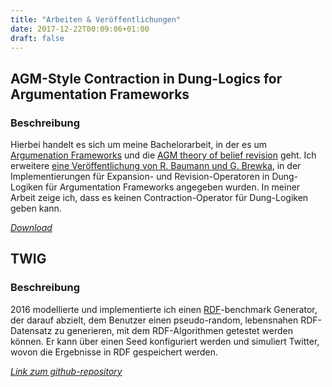 ```yaml
---
title: "Arbeiten & Veröffentlichungen"
date: 2017-12-22T00:09:06+01:00
draft: false
---
```


## AGM-Style Contraction in Dung-Logics for Argumentation Frameworks

### Beschreibung

Hierbei handelt es sich um meine Bachelorarbeit, in der es um [Argumenation Frameworks](https://en.wikipedia.org/wiki/Argumentation_framework) und die [AGM theory of belief revision](https://en.wikipedia.org/wiki/Belief_revision) geht.
Ich erweitere [eine Veröffentlichung von R. Baumann und G. Brewka](https://www.informatik.uni-leipzig.de/~baumann/papers/ijcaiBR.pdf), in der Implementierungen für Expansion- und Revision-Operatoren in Dung-Logiken für Argumentation Frameworks angegeben wurden.
In meiner Arbeit zeige ich, dass es keinen Contraction-Operator für Dung-Logiken geben kann.

[*Download*](/doc/agm_contraction_ba.pdf)

## TWIG

### Beschreibung

2016 modellierte und implementierte ich einen [RDF](https://de.wikipedia.org/wiki/Resource_Description_Framework)-benchmark Generator, der darauf abzielt, dem Benutzer einen pseudo-random, lebensnahen RDF-Datensatz zu generieren, mit dem RDF-Algorithmen getestet werden können.
Er kann über einen Seed konfiguriert werden und simuliert Twitter, wovon die Ergebnisse in RDF gespeichert werden.

[*Link zum github-repository*](https://github.com/dice-group/TWIG)
